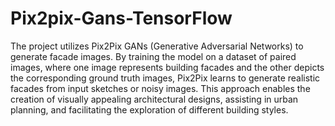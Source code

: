 # Pix2pix-Gans-TensorFlow
The project utilizes Pix2Pix GANs (Generative Adversarial Networks) to generate facade images. By training the model on a dataset of paired images, where one image represents building facades and the other depicts the corresponding ground truth images, Pix2Pix learns to generate realistic facades from input sketches or noisy images. This approach enables the creation of visually appealing architectural designs, assisting in urban planning, and facilitating the exploration of different building styles.
